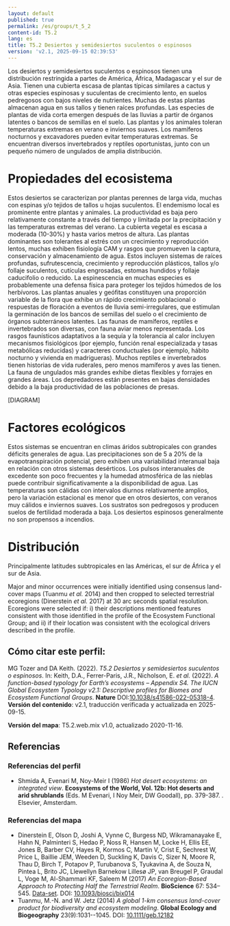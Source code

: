 ```yaml
---
layout: default
published: true
permalink: /es/groups/t_5_2
content-id: T5.2
lang: es
title: T5.2 Desiertos y semidesiertos suculentos o espinosos
version: 'v2.1, 2025-09-15 02:39:53'
---
```


Los desiertos y semidesiertos suculentos o espinosos tienen una distribución restringida a partes de América, África, Madagascar y el sur de Asia. Tienen una cubierta escasa de plantas típicas similares a cactus y otras especies espinosas y suculentas de crecimiento lento, en suelos pedregosos con bajos niveles de nutrientes. Muchas de estas plantas almacenan agua en sus tallos y tienen raíces profundas. Las especies de plantas de vida corta emergen después de las lluvias a partir de órganos latentes o bancos de semillas en el suelo. Las plantas y los animales toleran temperaturas extremas en verano e inviernos suaves. Los mamíferos nocturnos y excavadores pueden evitar temperaturas extremas. Se encuentran diversos invertebrados y reptiles oportunistas, junto con un pequeño número de ungulados de amplia distribución.

# Propiedades del ecosistema
 
Estos desiertos se caracterizan por plantas perennes de larga vida, muchas con espinas y/o tejidos de tallos u hojas suculentos. El endemismo local es prominente entre plantas y animales. La productividad es baja pero relativamente constante a través del tiempo y limitada por la precipitación y las temperaturas extremas del verano. La cubierta vegetal es escasa a moderada (10-30%) y hasta varios metros de altura. Las plantas dominantes son tolerantes al estrés con un crecimiento y reproducción lentos, muchas exhiben fisiología CAM y rasgos que promueven la captura, conservación y almacenamiento de agua. Estos incluyen sistemas de raíces profundas, sufrutescencia, crecimiento y reproducción plásticos, tallos y/o follaje suculentos, cutículas engrosadas, estomas hundidos y follaje caducifolio o reducido. La espinescencia en muchas especies es probablemente una defensa física para proteger los tejidos húmedos de los herbívoros. Las plantas anuales y geófitas constituyen una proporción variable de la flora que exhibe un rápido crecimiento poblacional o respuestas de floración a eventos de lluvia semi-irregulares, que estimulan la germinación de los bancos de semillas del suelo o el crecimiento de órganos subterráneos latentes. Las faunas de mamíferos, reptiles e invertebrados son diversas, con fauna aviar menos representada. Los rasgos faunísticos adaptativos a la sequía y la tolerancia al calor incluyen mecanismos fisiológicos (por ejemplo, función renal especializada y tasas metabólicas reducidas) y caracteres conductuales (por ejemplo, hábito nocturno y vivienda en madrigueras). Muchos reptiles e invertebrados tienen historias de vida ruderales, pero menos mamíferos y aves las tienen. La fauna de ungulados más grandes exhibe dietas flexibles y forrajes en grandes áreas. Los depredadores están presentes en bajas densidades debido a la baja productividad de las poblaciones de presas.

[DIAGRAM]

# Factores ecológicos
 
Estos sistemas se encuentran en climas áridos subtropicales con grandes déficits generales de agua. Las precipitaciones son de 5 a 20% de la evapotranspiración potencial, pero exhiben una variabilidad interanual baja en relación con otros sistemas desérticos. Los pulsos interanuales de excedente son poco frecuentes y la humedad atmosférica de las nieblas puede contribuir significativamente a la disponibilidad de agua. Las temperaturas son cálidas con intervalos diurnos relativamente amplios, pero la variación estacional es menor que en otros desiertos, con veranos muy cálidos e inviernos suaves. Los sustratos son pedregosos y producen suelos de fertilidad moderada a baja. Los desiertos espinosos generalmente no son propensos a incendios.
 
# Distribución
 
Principalmente latitudes subtropicales en las Américas, el sur de África y el sur de Asia.

Major and minor occurrences were initially identified using consensus land-cover maps (Tuanmu _et al._ 2014) and then cropped to selected terrestrial ecoregions (Dinerstein _et al._ 2017) at 30 arc seconds spatial resolution. Ecoregions were selected if: i) their descriptions mentioned features consistent with those identified in the profile of the Ecosystem Functional Group; and ii) if their location was consistent with the ecological drivers described in the profile.

## Cómo citar este perfil:

MG Tozer and DA Keith. (2022). *T5.2 Desiertos y semidesiertos suculentos o espinosos*. In: Keith, D.A., Ferrer-Paris, J.R., Nicholson, E. *et al.* (2022). *A function-based typology for Earth’s ecosystems – Appendix S4. The IUCN Global Ecosystem Typology v2.1: Descriptive profiles for Biomes and Ecosystem Functional Groups*. **Nature** DOI:[10.1038/s41586-022-05318-4](https://doi.org/10.1038/s41586-022-05318-4).
**Versión del contenido**: v2.1, traducción verificada y actualizada en 2025-09-15.

**Versión del mapa**: T5.2.web.mix v1.0, actualizado 2020-11-16.

## Referencias

### Referencias del perfil
* Shmida A, Evenari M, Noy-Meir I  (1986) *Hot desert ecosystems: an integrated view*. **Ecosystems of the World, Vol. 12b: Hot deserts and arid shrublands** (Eds. M Evenari, I Noy Meir, DW Goodall), pp. 379-387. . Elsevier, Amsterdam.

### Referencias del mapa
* Dinerstein E, Olson D, Joshi A, Vynne C, Burgess ND, Wikramanayake E, Hahn N, Palminteri S, Hedao P, Noss R, Hansen M, Locke H, Ellis EE, Jones B, Barber CV, Hayes R, Kormos C, Martin V, Crist E, Sechrest W, Price L, Baillie JEM, Weeden D, Suckling K, Davis C, Sizer N, Moore R, Thau D, Birch T, Potapov P, Turubanova S, Tyukavina A, de Souza N, Pintea L, Brito JC, Llewellyn Barnekow Lillesø JP, van Breugel P, Graudal L, Voge M, Al-Shammari KF, Saleem M  (2017) *An Ecoregion-Based Approach to Protecting Half the Terrestrial Realm*. **BioScience** 67: 534–545. [Data-set](https://ecoregions2017.appspot.com/). DOI: [10.1093/biosci/bix014](http://doi.org/10.1093/biosci/bix014)
* Tuanmu, M.-N. and W. Jetz (2014) *A global 1-km consensus land-cover product for biodiversity and ecosystem modeling*. **Global Ecology and Biogeography** 23(9):1031--1045. DOI: [10.1111/geb.12182](http://doi.org/10.1111/geb.12182)
